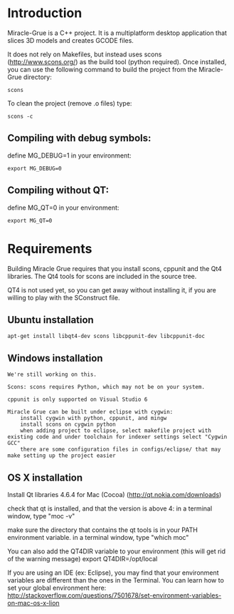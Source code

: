 # Introduction

Miracle-Grue is a C++ project. It is a multiplatform desktop application that slices 3D models and creates GCODE files.

It does not rely on Makefiles, but instead uses scons (http://www.scons.org/) as the build tool (python required).
Once installed, you can use the following command to build the project from the Miracle-Grue directory:
	
    scons
    
To clean the project (remove .o files) type:
	
    scons -c



## Compiling with debug symbols:

define MG_DEBUG=1 in your environment:

    export MG_DEBUG=0

## Compiling without QT:

define MG_QT=0 in your environment:

    export MG_QT=0

# Requirements

Building Miracle Grue requires that you install scons, cppunit and the Qt4 libraries. 
The Qt4 tools for scons are included in the source tree.

QT4 is not used yet, so you can get away without installing it, if you are
willing to play with the SConstruct file. 


## Ubuntu installation

    apt-get install libqt4-dev scons libcppunit-dev libcppunit-doc
    
## Windows installation

    We're still working on this. 
    
    Scons: scons requires Python, which may not be on your system.
    
    cppunit is only supported on Visual Studio 6
    
	Miracle Grue can be built under eclipse with cygwin:
		install cygwin with python, cppunit, and mingw
		install scons on cygwin python
		when adding project to eclipse, select makefile project with existing code and under toolchain for indexer settings select "Cygwin GCC"
		there are some configuration files in configs/eclipse/ that may make setting up the project easier
		  
## OS X installation

Install Qt libraries 4.6.4 for Mac (Cocoa) (http://qt.nokia.com/downloads)

check that qt is installed, and that the version is above 4: 
in a terminal window, type "moc -v"

make sure the directory that contains the qt tools is in your PATH environment variable.
in a terminal window, type "which moc"

You can also add the QT4DIR variable to your environment (this will get rid of the warning message)
export QT4DIR=/opt/local

If you are using an IDE (ex: Eclipse), you may find that your environment variables are different than the ones in the Terminal.
You can learn how to set your global environment here: http://stackoverflow.com/questions/7501678/set-environment-variables-on-mac-os-x-lion


